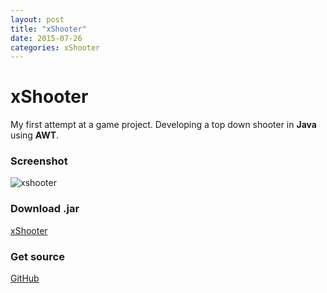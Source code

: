 ```yaml
---
layout: post
title: "xShooter"
date: 2015-07-26
categories: xShooter
---
```

# xShooter
My first attempt at a game project. Developing a top down shooter in **Java** using **AWT**.

### Screenshot
![xshooter](https://cloud.githubusercontent.com/assets/10695913/8891646/b8df8eea-3333-11e5-831b-9dac9125c72f.png)

### Download .jar
[xShooter](https://github.com/kuoa/xShooter/releases/download/Final/xShooter_final.jar)

### Get source
<a href="http://github.com/kuoa/xShooter/" target="_blank">GitHub</a>